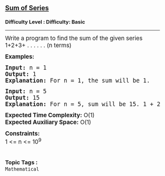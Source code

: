 <h2><a href="https://www.geeksforgeeks.org/problems/sum-of-series2811/1?page=1&status=attempted&sortBy=submissions">Sum of Series</a></h2><h3>Difficulty Level : Difficulty: Basic</h3><hr><div class="problems_problem_content__Xm_eO" style="user-select: auto;"><p style="user-select: auto;"><span style="font-size: 14pt; user-select: auto;">Write a program to find the sum of the given series 1+2+3+ . . . . . . (n terms)&nbsp;</span></p>
<p style="user-select: auto;"><span style="font-size: 14pt; user-select: auto;"><strong style="user-select: auto;">Examples:</strong></span></p>
<pre style="user-select: auto;"><span style="font-size: 14pt; user-select: auto;"><strong style="user-select: auto;">Input: </strong>n = 1
<strong style="user-select: auto;">Output:</strong> 1
<strong style="user-select: auto;">Explanation:</strong> For n = 1, the sum will be 1.
</span></pre>
<pre style="user-select: auto;"><span style="font-size: 14pt; user-select: auto;"><strong style="user-select: auto;">Input: </strong>n = 5
<strong style="user-select: auto;">Output:</strong> 15
<strong style="user-select: auto;">Explanation:</strong> For n = 5, sum will be 15. 1 + 2 + 3 + 4 + 5 = 15.</span></pre>
<p style="user-select: auto;"><span style="font-size: 14pt; user-select: auto;"><strong style="user-select: auto;">Expected Time Complexity:</strong>&nbsp;O(1)<br style="user-select: auto;"><strong style="user-select: auto;">Expected Auxiliary Space:</strong>&nbsp;O(1)</span></p>
<p style="user-select: auto;"><span style="font-size: 14pt; user-select: auto;"><strong style="user-select: auto;">Constraints:</strong><br style="user-select: auto;">1 &lt;= n &lt;= 10<sup style="user-select: auto;">9</sup></span></p></div><br><p><span style=font-size:18px><strong>Topic Tags : </strong><br><code>Mathematical</code>&nbsp;